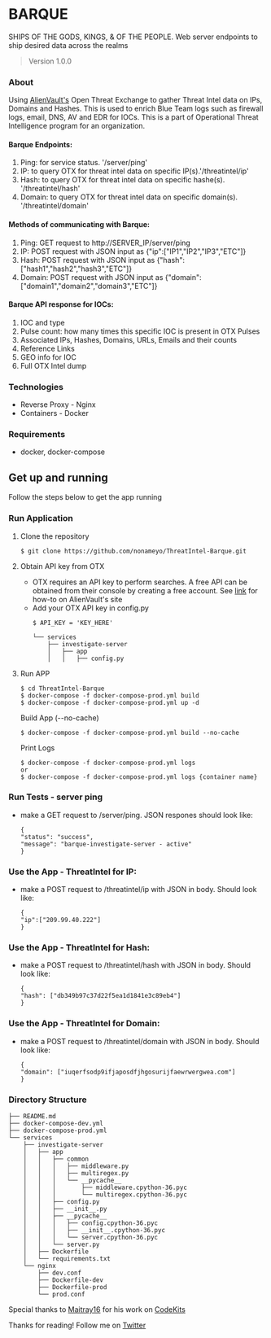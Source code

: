 # BARQUE

SHIPS OF THE GODS, KINGS, & OF THE PEOPLE. Web server endpoints to ship desired data across the realms

> Version 1.0.0

### About

Using [AlienVault's](https://github.com/AlienVault-OTX/OTX-Python-SDK) Open Threat Exchange to gather Threat Intel data on IPs, Domains and Hashes. This is used to enrich Blue Team logs such as firewall logs, email, DNS, AV and EDR for IOCs. This is a part of Operational Threat Intelligence program for an organization.

#### Barque Endpoints:
1.  Ping: for service status. '/server/ping'
2.  IP: to query OTX for threat intel data on specific IP(s).'/threatintel/ip'
3.  Hash: to query OTX for threat intel data on specific hashe(s). '/threatintel/hash'
4.  Domain: to query OTX for threat intel data on specific domain(s). '/threatintel/domain'

#### Methods of communicating with Barque:
1. Ping: GET request to http://SERVER_IP/server/ping
2. IP: POST request with JSON input as {"ip":["IP1","IP2","IP3","ETC"]}
3. Hash: POST request with JSON input as {"hash":["hash1","hash2","hash3","ETC"]}
4. Domain: POST request with JSON input as {"domain":["domain1","domain2","domain3","ETC"]}

#### Barque API response for IOCs:
1. IOC and type
2. Pulse count: how many times this specific IOC is present in OTX Pulses 
3. Associated IPs, Hashes, Domains, URLs, Emails and their counts
4. Reference Links
5. GEO info for IOC
6. Full OTX Intel dump

### Technologies

- Reverse Proxy - Nginx
- Containers - Docker

### Requirements

- docker, docker-compose

## Get up and running

Follow the steps below to get the app running

### Run Application

1.  Clone the repository

    ```
    $ git clone https://github.com/nonameyo/ThreatIntel-Barque.git
    ```

2.  Obtain API key from OTX
    - OTX requires an API key to perform searches. A free API can be obtained from their console by creating a free account. See [link](https://otx.alienvault.com/api) for how-to on AlienVault's site
    - Add your OTX API key in config.py
        ```
        $ API_KEY = 'KEY_HERE'

        └── services
            ├── investigate-server
            │   ├── app
            │   │   ├── config.py
        ```
3.  Run APP

    ```
    $ cd ThreatIntel-Barque
    $ docker-compose -f docker-compose-prod.yml build
    $ docker-compose -f docker-compose-prod.yml up -d
    ```
    Build App (--no-cache)
    ```
    $ docker-compose -f docker-compose-prod.yml build --no-cache
    ```
    Print Logs
    ```
    $ docker-compose -f docker-compose-prod.yml logs
    or
    $ docker-compose -f docker-compose-prod.yml logs {container name}
    ```

### Run Tests - server ping
- make a GET request to /server/ping. JSON respones should look like:
    ```
    {
    "status": "success",
    "message": "barque-investigate-server - active"
    }
    ```

### Use the App - ThreatIntel for IP:    
- make a POST request to /threatintel/ip with JSON in body. Should look like:
    ```
    {
	"ip":["209.99.40.222"]
    }
    ```

### Use the App - ThreatIntel for Hash:    
- make a POST request to /threatintel/hash with JSON in body. Should look like:
    ```
    {
    "hash": ["db349b97c37d22f5ea1d1841e3c89eb4"]
    }
    ```

### Use the App - ThreatIntel for Domain:    
- make a POST request to /threatintel/domain with JSON in body. Should look like:
    ```
    {
    "domain": ["iuqerfsodp9ifjaposdfjhgosurijfaewrwergwea.com"]
    }
    ```

### Directory Structure
```
├── README.md
├── docker-compose-dev.yml
├── docker-compose-prod.yml
└── services
    ├── investigate-server
    │   ├── app
    │   │   ├── common
    │   │   │   ├── middleware.py
    │   │   │   ├── multiregex.py
    │   │   │   └── __pycache__
    │   │   │       ├── middleware.cpython-36.pyc
    │   │   │       └── multiregex.cpython-36.pyc
    │   │   ├── config.py
    │   │   ├── __init__.py
    │   │   ├── __pycache__
    │   │   │   ├── config.cpython-36.pyc
    │   │   │   ├── __init__.cpython-36.pyc
    │   │   │   └── server.cpython-36.pyc
    │   │   └── server.py
    │   ├── Dockerfile
    │   └── requirements.txt
    └── nginx
        ├── dev.conf
        ├── Dockerfile-dev
        ├── Dockerfile-prod
        └── prod.conf
```

Special thanks to [Maitray16](https://github.com/maitray16) for his work on [CodeKits](https://github.com/maitray16/CodeKits)

Thanks for reading!
Follow me on [Twitter](https://twitter.com/nonameyo_)



